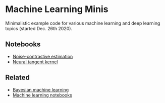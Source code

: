 # Machine Learning Minis

Minimalistic example code for various machine learning and deep learning topics (started Dec. 26th 2020). 

## Notebooks

- [Noise-contrastive estimation](noise-contrastive-estimation.ipynb) 
- [Neural tangent kernel](neural-tangent-kernel.ipynb) 

## Related

- [Bayesian machine learning](https://github.com/krasserm/bayesian-machine-learning)
- [Machine learning notebooks](https://github.com/krasserm/machine-learning-notebooks)
